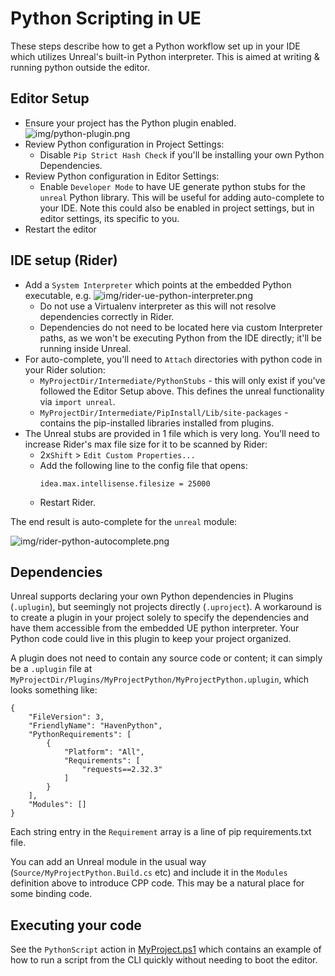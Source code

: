 ﻿# Python Scripting in UE

These steps describe how to get a Python workflow set up in your IDE which
utilizes Unreal's built-in Python interpreter. This is aimed at writing & running
python outside the editor.

## Editor Setup

* Ensure your project has the Python plugin enabled.
  ![img/python-plugin.png](img/python-plugin.png)
* Review Python configuration in Project Settings:
  * Disable `Pip Strict Hash Check` if you'll be installing your own Python Dependencies.
* Review Python configuration in Editor Settings:
  * Enable `Developer Mode` to have UE generate python stubs for the `unreal` Python library.
    This will be useful for adding auto-complete to your IDE. Note this could also be enabled
    in project settings, but in editor settings, its specific to you.
* Restart the editor

## IDE setup (Rider)

* Add a `System Interpreter` which points at the embedded Python executable, e.g.
  ![img/rider-ue-python-interpreter.png](img/rider-ue-python-interpreter.png)
  * Do not use a Virtualenv interpreter as this will not resolve dependencies correctly in Rider.
  * Dependencies do not need to be located here via custom Interpreter paths, as we won't be
    executing Python from the IDE directly; it'll be running inside Unreal.
* For auto-complete, you'll need to `Attach` directories with python code in your Rider solution:
  * `MyProjectDir/Intermediate/PythonStubs` - this will only exist if you've followed the Editor Setup above.
    This defines the unreal functionality via `import unreal`.
  * `MyProjectDir/Intermediate/PipInstall/Lib/site-packages` - contains the pip-installed libraries installed
    from plugins.
* The Unreal stubs are provided in 1 file which is very long. You'll need to increase Rider's max file size
  for it to be scanned by Rider:
  * 2x`Shift` > `Edit Custom Properties...`
  * Add the following line to the config file that opens:
    ```
    idea.max.intellisense.filesize = 25000
    ```
  * Restart Rider.

The end result is auto-complete for the `unreal` module:

![img/rider-python-autocomplete.png](img/rider-python-autocomplete.png)

## Dependencies

Unreal supports declaring your own Python dependencies in Plugins (`.uplugin`), but seemingly
not projects directly (`.uproject`). A workaround is to create a plugin in your project solely
to specify the dependencies and have them accessible from the embedded UE python interpreter.
Your Python code could live in this plugin to keep your project organized. 

A plugin does not need to contain any source code or content; it can simply be a `.uplugin` file at
`MyProjectDir/Plugins/MyProjectPython/MyProjectPython.uplugin`, which looks something like:

```
{
	"FileVersion": 3,
	"FriendlyName": "HavenPython",
	"PythonRequirements": [
		{
			"Platform": "All",
			"Requirements": [
				"requests==2.32.3"
			]
		}
	],
	"Modules": []
}
```

Each string entry in the `Requirement` array is a line of pip requirements.txt file.

You can add an Unreal module in the usual way (`Source/MyProjectPython.Build.cs` etc) and include
it in the `Modules` definition above to introduce CPP code. This may be a natural place for some binding
code.

## Executing your code

See the `PythonScript` action in [MyProject.ps1](../MyProject.ps1) which contains an 
example of how to run a script from the CLI quickly without needing to boot the editor.